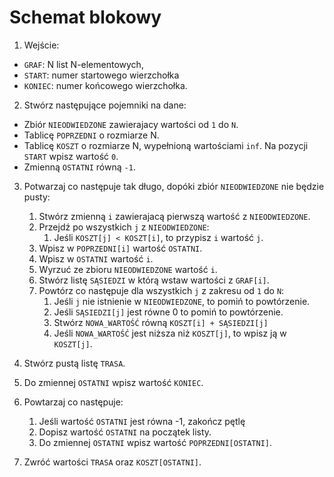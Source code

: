 # Schemat blokowy

1. Wejście: 
- `GRAF`: N list N-elementowych, 
- `START`: numer startowego wierzchołka
- `KONIEC`: numer końcowego wierzchołka.

2. Stwórz następujące pojemniki na dane:
- Zbiór `NIEODWIEDZONE` zawierajacy wartości od `1` do `N`.
- Tablicę `POPRZEDNI` o rozmiarze N.
- Tablicę `KOSZT` o rozmiarze N, wypełnioną wartościami `inf`. Na pozycji `START` wpisz wartość `0`.
- Zmienną `OSTATNI` równą `-1`.
3. Potwarzaj co następuje tak długo, dopóki zbiór `NIEODWIEDZONE` nie będzie pusty:
    1. Stwórz zmienną `i` zawierajacą pierwszą wartość z `NIEODWIEDZONE`.
    2. Przejdź po wszystkich `j` z `NIEODWIEDZONE`:
        1. Jeśli `KOSZT[j] < KOSZT[i]`, to przypisz `i` wartość `j`.
    2. Wpisz w `POPRZEDNI[i]` wartość `OSTATNI`.
    3. Wpisz w `OSTATNI` wartość `i`.
    4. Wyrzuć ze zbioru `NIEODWIEDZONE` wartość `i`.
    5. Stwórz listę `SĄSIEDZI` w którą wstaw wartości z `GRAF[i]`.
    6. Powtórz co następuje dla wszystkich `j` z zakresu od `1` do `N`:
        1. Jeśli `j` nie istnienie w `NIEODWIEDZONE`, to pomiń to powtórzenie.
        2. Jeśli `SĄSIEDZI[j]` jest równe 0 to pomiń to powtórzenie.
        3. Stwórz `NOWA_WARTOŚĆ` równą `KOSZT[i] + SĄSIEDZI[j]`
        4. Jeśli `NOWA_WARTOŚĆ` jest niższa niż `KOSZT[j]`, to wpisz ją w `KOSZT[j]`.

4. Stwórz pustą listę `TRASA`.
5. Do zmiennej `OSTATNI` wpisz wartość `KONIEC`.
6. Powtarzaj co następuje:
    1. Jeśli wartość `OSTATNI` jest równa -1, zakończ pętlę
    2. Dopisz wartość `OSTATNI` na początek listy.
    3. Do zmiennej `OSTATNI` wpisz wartość `POPRZEDNI[OSTATNI]`.

7. Zwróć wartości `TRASA` oraz `KOSZT[OSTATNI]`.